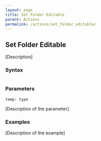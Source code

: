 ```yaml
---
layout: page
title: Set Folder Editable
parent: Actions
permalink: /actions/set_folder_editable/
---
```


## Set Folder Editable

[Description]

### Syntax

```js

```

### Parameters

`temp: type`

[Description of the parameter]

### Examples

[Description of the example]

```js

```

